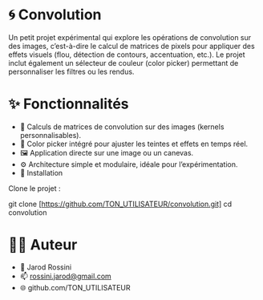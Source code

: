 # 🌀 Convolution

Un petit projet expérimental qui explore les opérations de convolution sur des images, c’est-à-dire le calcul de matrices de pixels pour appliquer des effets visuels (flou, détection de contours, accentuation, etc.).
Le projet inclut également un sélecteur de couleur (color picker) permettant de personnaliser les filtres ou les rendus.

# ✨ Fonctionnalités

- 🔢 Calculs de matrices de convolution sur des images (kernels personnalisables).
- 🎨 Color picker intégré pour ajuster les teintes et effets en temps réel.
- 🖼️ Application directe sur une image ou un canevas.
- ⚙️ Architecture simple et modulaire, idéale pour l’expérimentation.
- 🚀 Installation

Clone le projet :

git clone [https://github.com/TON_UTILISATEUR/convolution.git]
cd convolution

# 🧑‍💻 Auteur

- 👤 Jarod Rossini
- 📫 rossini.jarod@gmail.com
- 🌐 github.com/TON_UTILISATEUR
